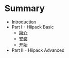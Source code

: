 # Summary

* [Introduction](README.md)
* Part I - Hiipack Basic
   * [简介](jian_jie.md)
   * [安装](an_zhuang.md)
   * 开始
* Part II - Hiipack Advanced


